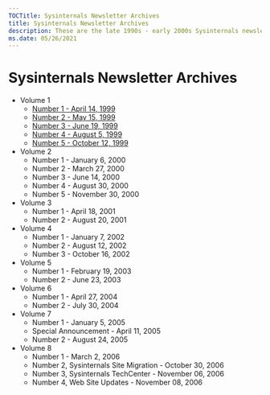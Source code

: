 ```yaml
---
TOCTitle: Sysinternals Newsletter Archives
title: Sysinternals Newsletter Archives
description: These are the late 1990s - early 2000s Sysinternals newsletters written by Mark
ms.date: 05/26/2021
---
```


# Sysinternals Newsletter Archives

- Volume 1
  - [Number 1 - April 14, 1999](v01n01.md)
  - [Number 2 - May 15, 1999](v01n02.md)
  - [Number 3 - June 19, 1999](v01n03.md)
  - [Number 4 - August 5, 1999](v01n04.md)
  - [Number 5 - October 12, 1999](v01n05.md)
- Volume 2
  - Number 1 - January 6, 2000
  - Number 2 - March 27, 2000
  - Number 3 - June 14, 2000
  - Number 4 - August 30, 2000
  - Number 5 - November 30, 2000
- Volume 3
  - Number 1 - April 18, 2001
  - Number 2 - August 20, 2001
- Volume 4
  - Number 1 - January 7, 2002
  - Number 2 - August 12, 2002
  - Number 3 - October 16, 2002
- Volume 5
  - Number 1 - February 19, 2003
  - Number 2 - June 23, 2003
- Volume 6
  - Number 1 - April 27, 2004
  - Number 2 - July 30, 2004
- Volume 7
  - Number 1 - January 5, 2005
  - Special Announcement - April 11, 2005
  - Number 2 - August 24, 2005
- Volume 8
  - Number 1 - March 2, 2006
  - Number 2, Sysinternals Site Migration - October 30, 2006
  - Number 3, Sysinternals TechCenter - November 06, 2006
  - Number 4, Web Site Updates - November 08, 2006
